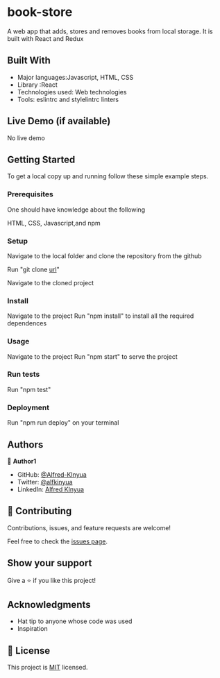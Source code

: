 # book-store
A web app that adds, stores and removes books from local storage. It is built with React and Redux

## Built With

- Major languages:Javascript, HTML, CSS
- Library :React
- Technologies used: Web technologies
- Tools: eslintrc and stylelintrc linters

## Live Demo (if available)
No live demo


## Getting Started

To get a local copy up and running follow these simple example steps.

### Prerequisites
One should have knowledge about the following

HTML, CSS, Javascript,and npm

### Setup
Navigate to the local folder and clone the repository from the github

Run "git clone [url](git@github.com:Alfred-KInyua/bookstore-website.git)"

Navigate to the cloned project
### Install
Navigate to the project
Run "npm install" to install all the required dependences
### Usage
Navigate to the project
Run "npm start" to serve the project
### Run tests
Run "npm test"
### Deployment
Run "npm run deploy" on your terminal

## Authors

👤 **Author1**

- GitHub: [@Alfred-KInyua](https://github.com/Alfred-KInyua)
- Twitter: [@alfkinyua](https://twitter.com/alfkinyua)
- LinkedIn: [Alfred KInyua](linkedin.com/in/alfred-kinyua-25927a64)


## 🤝 Contributing

Contributions, issues, and feature requests are welcome!

Feel free to check the [issues page](https://github.com/Alfred-KInyua/bookstore-website/issues).

## Show your support

Give a ⭐️ if you like this project!

## Acknowledgments

- Hat tip to anyone whose code was used
- Inspiration

## 📝 License

This project is [MIT](./MIT.md) licensed.
